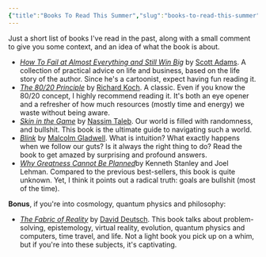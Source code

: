 ```yaml
---
{"title":"Books To Read This Summer","slug":"books-to-read-this-summer","created":"2023-05-31T20:10:18.000Z","updated":"2024-09-22T20:14:39.437+02:00","dg-publish":true,"dg-list-home":true,"dg-tags":["noobthink"],"tags":["thoughts"],"permalink":"/projects/articles/2023-05-31-books-to-read-this-summer/","dgPassFrontmatter":true}
---
```



Just a short list of books I've read in the past, along with a small comment to give you some context, and an idea of what the book is about.

- [_How To Fail at Almost Everything and Still Win Big_](https://amzn.to/3hwMWQf) by [Scott Adams](https://en.wikipedia.org/wiki/Scott_Adams). A collection of practical advice on life and business, based on the life story of the author. Since he's a cartoonist, expect having fun reading it.
- [_The 80/20 Principle_](https://amzn.to/38LYivH) by [Richard Koch](https://richardkoch.net/). A classic. Even if you know the 80/20 concept, I highly recommend reading it. It's both an eye opener and a refresher of how much resources (mostly time and energy) we waste without being aware.
- [_Skin in the Game_](https://amzn.to/3aSoXtn) by [Nassim Taleb](https://en.wikipedia.org/wiki/Nassim_Nicholas_Taleb). Our world is filled with randomness, and bullshit. This book is the ultimate guide to navigating such a world.
- [_Blink_](https://amzn.to/3aVFQmV) by [Malcolm Gladwell](https://www.gladwellbooks.com/). What is intuition? What exactly happens when we follow our guts? Is it always the right thing to do? Read the book to get amazed by surprising and profound answers.
- [_Why Greatness Cannot Be Planned_](https://amzn.to/2L4gWqm)by Kenneth Stanley and Joel Lehman. Compared to the previous best-sellers, this book is quite unknown. Yet, I think it points out a radical truth: goals are bullshit (most of the time).

**Bonus**, if you're into cosmology, quantum physics and philosophy:

- [_The Fabric of Reality_](https://amzn.to/2KONaWS) by [David Deutsch](https://www.daviddeutsch.org.uk/). This book talks about problem-solving, epistemology, virtual reality, evolution, quantum physics and computers, time travel, and life. Not a light book you pick up on a whim, but if you're into these subjects, it's captivating.
